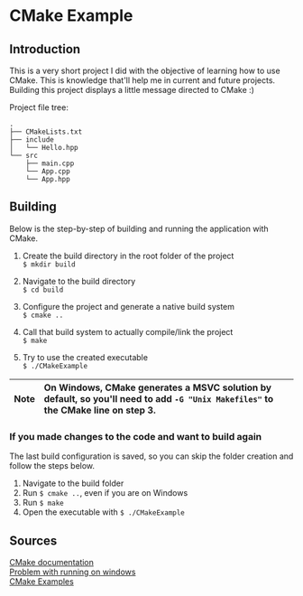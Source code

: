 # CMake Example
## Introduction
This is a very short project I did with the objective of learning how to use CMake. This is knowledge that'll help me in current and future projects. <br/>
Building this project displays a little message directed to CMake :)

Project file tree:
```
.
├── CMakeLists.txt
├── include
│   └── Hello.hpp
└── src
    ├── main.cpp
    └── App.cpp
    └── App.hpp
```

## Building
Below is the step-by-step of building and running the application with CMake.

1. Create the build directory in the root folder of the project <br/>
``$ mkdir build``

2. Navigate to the build directory <br/>
``$ cd build``

3.  Configure the project and generate a native build system <br/>
``$ cmake ..``

5.  Call that build system to actually compile/link the project <br/>
``$ make``

6.  Try to use the created executable <br/>
``$ ./CMakeExample``

| Note  | On Windows, CMake generates a MSVC solution by default, so you'll need to add `-G "Unix Makefiles"` to the CMake line on step 3. |
| :- |:-|

### If you made changes to the code and want to build again
The last build configuration is saved, so you can skip the folder creation and follow the steps below.

1. Navigate to the build folder
2. Run ``$ cmake ..``, even if you are on Windows
3. Run ``$ make``
4. Open the executable with ``$ ./CMakeExample``

## Sources
[CMake documentation](https://cmake.org/cmake/help/latest/guide/tutorial/A%20Basic%20Starting%20Point.html) </br>
[Problem with running on windows](https://stackoverflow.com/questions/39643291/make-without-makefile-after-cmake) </br>
[CMake Examples](https://github.com/ttroy50/cmake-examples) </br>
